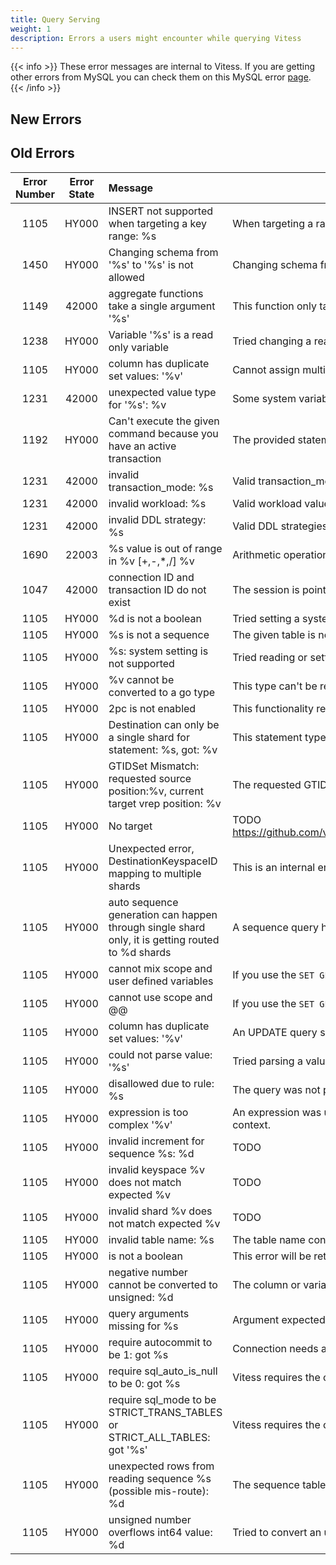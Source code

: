 ```yaml
---
title: Query Serving
weight: 1
description: Errors a users might encounter while querying Vitess
---
```


{{< info >}}
These error messages are internal to Vitess. If you are getting other errors from MySQL you can check them on this MySQL error [page](https://dev.mysql.com/doc/mysql-errors/5.7/en/server-error-reference.html).
{{< /info >}}

## New Errors
<!-- start -->

<!-- end -->

## Old Errors
| Error Number | Error State |  Message | Meaning |
| :--: |:--: | :-- | -- |
| 1105 | HY000 | INSERT not supported when targeting a key range: %s | When targeting a range of shards, Vitess doesn't know which shard to send the INSERT to, so this is not supported.  |
| 1450 | HY000 | Changing schema from '%s' to '%s' is not allowed | Changing schema from rename command is not valid |
| 1149 | 42000 | aggregate functions take a single argument '%s' | This function only takes a single argument. |
| 1238 | HY000 | Variable '%s' is a read only variable | Tried changing a read-only system variable |
| 1105 | HY000 | column has duplicate set values: '%v' | Cannot assign multiple values to a column in an update statement |
| 1231 | 42000 | unexpected value type for '%s': %v | Some system variables require a specific type to be used |
| 1192 | HY000 | Can't execute the given command because you have an active transaction | The provided statement cannot be executed inside a transaction. |
| 1231 | 42000 | invalid transaction_mode: %s | Valid transaction_mode values are 'SINGLE', 'MULTI' or 'TWOPC' |
| 1231 | 42000 | invalid workload: %s | Valid workload values are 'OLTP', 'OLAP' or 'DBA' |
| 1231 | 42000 | invalid DDL strategy: %s | Valid DDL strategies are gh-ost, pt-osc |
| 1690 | 22003 | %s value is out of range in %v [+,-,*,/] %v | Arithmetic operation lead to out of range value for the type |
| 1047 | 42000 | connection ID and transaction ID do not exist | The session is pointing to a transaction and/or reserved connection that is not valid |
| 1105 | HY000 | %d is not a boolean | Tried setting a system variable to a value that could not be converted a boolean value  |
| 1105 | HY000 | %s is not a sequence | The given table is not a sequence table |
| 1105 | HY000 | %s: system setting is not supported | Tried reading or setting a system variable that is not supported |
| 1105 | HY000 | %v cannot be converted to a go type | This type can't be represented as a golang value |
| 1105 | HY000 | 2pc is not enabled | This functionality requires 2PC. Read more about 'transaction_mode' to learn how to enable it. |
| 1105 | HY000 | Destination can only be a single shard for statement: %s, got: %v | This statement type can only be executed against a single shard. You need to change the target string so a single shard in targeted.|
| 1105 | HY000 | GTIDSet Mismatch: requested source position:%v, current target vrep position: %v | The requested GTIDSet does not exist in the vrep stream.  |
| 1105 | HY000 | No target | TODO https://github.com/vitessio/vitess/blob/9542883311c0849c645cfb1b5c77ac761990b31b/go/vt/vttablet/tabletserver/state_manager.go#L376 |
| 1105 | HY000 | Unexpected error, DestinationKeyspaceID mapping to multiple shards | This is an internal error. If you see this error, please report it as a bug. |
| 1105 | HY000 | auto sequence generation can happen through single shard only, it is getting routed to %d shards | A sequence query has to be routed to a single shard, but this query was not. |
| 1105 | HY000 | cannot mix scope and user defined variables | If you use the `SET GLOBAL` form, specify the variable without any `@` symbols |
| 1105 | HY000 | cannot use scope and @@ | If you use the `SET GLOBAL` form, specify the variable without any `@` symbols |
| 1105 | HY000 | column has duplicate set values: '%v' | An UPDATE query should only list a column to be updated once |
| 1105 | HY000 | could not parse value: '%s' | Tried parsing a value as a number but failed |
| 1105 | HY000 | disallowed due to rule: %s | The query was not permitted to execute because the session was lacking permissions to do so |
| 1105 | HY000 | expression is too complex '%v' | An expression was used that is not recognized by Vitess. Arithmetics and function calls are examples of expressions that are too complex in this context.|
| 1105 | HY000 | invalid increment for sequence %s: %d | TODO |
| 1105 | HY000 | invalid keyspace %v does not match expected %v | TODO |
| 1105 | HY000 | invalid shard %v does not match expected %v | TODO |
| 1105 | HY000 | invalid table name: %s | The table name contains invalid characters |
| 1105 | HY000 | is not a boolean | This error will be returned if you try to set a variable to a value that can't be converted to a boolean value. |
| 1105 | HY000 | negative number cannot be converted to unsigned: %d | The column or variable is expecting an unsigned int, and negative numbers invalid here. |
| 1105 | HY000 | query arguments missing for %s | Argument expected but was missing. |
| 1105 | HY000 | require autocommit to be 1: got %s | Connection needs autocommit to be enabled, but it was not. |
| 1105 | HY000 | require sql_auto_is_null to be 0: got %s | Vitess requires the connection not use the auto_col functionality |
| 1105 | HY000 | require sql_mode to be STRICT_TRANS_TABLES or STRICT_ALL_TABLES: got '%s' | Vitess requires the connection to be in STRICT mode; either or both of these settings need to be enabled. |
| 1105 | HY000 | unexpected rows from reading sequence %s (possible mis-route): %d | The sequence table used returned invalid results. |
| 1105 | HY000 | unsigned number overflows int64 value: %d | Tried to convert an unsigned integer into a signed integer, and the value overflows |
